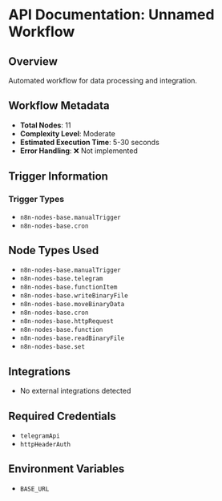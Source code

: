 # API Documentation: Unnamed Workflow

## Overview
Automated workflow for data processing and integration.

## Workflow Metadata
- **Total Nodes**: 11
- **Complexity Level**: Moderate
- **Estimated Execution Time**: 5-30 seconds
- **Error Handling**: ❌ Not implemented

## Trigger Information
### Trigger Types
- `n8n-nodes-base.manualTrigger`
- `n8n-nodes-base.cron`

## Node Types Used
- `n8n-nodes-base.manualTrigger`
- `n8n-nodes-base.telegram`
- `n8n-nodes-base.functionItem`
- `n8n-nodes-base.writeBinaryFile`
- `n8n-nodes-base.moveBinaryData`
- `n8n-nodes-base.cron`
- `n8n-nodes-base.httpRequest`
- `n8n-nodes-base.function`
- `n8n-nodes-base.readBinaryFile`
- `n8n-nodes-base.set`

## Integrations
- No external integrations detected

## Required Credentials
- `telegramApi`
- `httpHeaderAuth`

## Environment Variables
- `BASE_URL`
